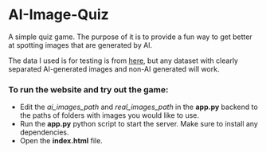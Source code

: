 # AI-Image-Quiz

A simple quiz game. The purpose of it is to provide a fun way to get better at spotting images that are generated by AI.

The data I used is for testing is from [here](https://www.kaggle.com/datasets/birdy654/cifake-real-and-ai-generated-synthetic-images), but any dataset with clearly separated AI-generated images and non-AI generated will work.

### To run the website and try out the game:

- Edit the <i>ai_images_path</i> and <i>real_images_path</i> in the <b>app.py</b> backend to the paths of folders with images you would like to use.
- Run the <b>app.py</b> python script to start the server. Make sure to install any dependencies.
- Open the <b>index.html</b> file.
